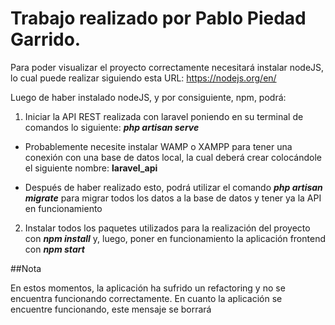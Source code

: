 # Trabajo realizado por Pablo Piedad Garrido.


Para poder visualizar el proyecto correctamente necesitará instalar nodeJS, lo cual puede realizar siguiendo esta URL: https://nodejs.org/en/


Luego de haber instalado nodeJS, y por consiguiente, npm, podrá:
1. Iniciar la API REST realizada con laravel poniendo en su terminal de comandos lo siguiente: ***php artisan serve***

 - Probablemente necesite instalar WAMP o XAMPP para tener una conexión con una base de datos local, la cual deberá crear colocándole el siguiente nombre: **laravel_api**


- Después de haber realizado esto, podrá utilizar el comando ***php artisan migrate*** para migrar todos los datos a la base de datos y tener ya la API en funcionamiento

2. Instalar todos los paquetes utilizados para la realización del proyecto con ***npm install*** y, luego, poner en funcionamiento la aplicación frontend con ***npm start***

##Nota

En estos momentos, la aplicación ha sufrido un refactoring y no se encuentra funcionando correctamente. En cuanto la aplicación se encuentre funcionando, este mensaje se borrará
